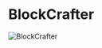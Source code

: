 # BlockCrafter

![BlockCrafter](https://github.com/rohan-bhautoo/BlockCrafter/assets/47154593/6c6e45d4-51dc-4ea5-bef1-46d4ae51fad8)
